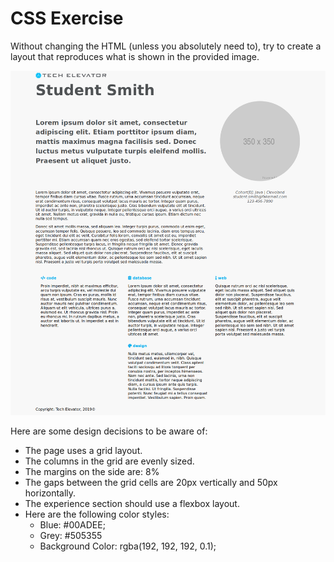 # CSS Exercise

Without changing the HTML (unless you absolutely need to), try to create a layout that reproduces what is shown in the provided image.

![Layout Image](layout.png)

Here are some design decisions to be aware of:

* The page uses a grid layout.
* The columns in the grid are evenly sized.
* The margins on the side are: 8%
* The gaps between the grid cells are 20px vertically and 50px horizontally.
* The experience section should use a flexbox layout.
* Here are the following color styles:
    - Blue: #00ADEE;
    - Grey: #505355
    - Background Color: rgba(192, 192, 192, 0.1);
